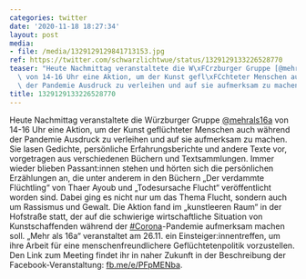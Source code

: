 ```yaml
---
categories: twitter
date: '2020-11-18 18:27:34'
layout: post
media:
- file: /media/1329129129841713153.jpg
ref: https://twitter.com/schwarzlichtwue/status/1329129133226528770
teaser: "Heute Nachmittag veranstaltete die W\xFCrzburger Gruppe [@mehrals16a](https://twitter.com/mehrals16a)\
  \ von 14-16 Uhr eine Aktion, um der Kunst gefl\xFCchteter Menschen auch w\xE4hrend\
  \ der Pandemie Ausdruck zu verleihen und auf sie aufmerksam zu machen. "
title: 1329129133226528770
---
```

Heute Nachmittag veranstaltete die Würzburger Gruppe [@mehrals16a](https://twitter.com/mehrals16a) von 14-16 Uhr eine Aktion, um der Kunst geflüchteter Menschen auch während der Pandemie Ausdruck zu verleihen und auf sie aufmerksam zu machen. 
Sie lasen Gedichte, persönliche Erfahrungsberichte und andere Texte vor, vorgetragen aus verschiedenen Büchern und Textsammlungen.
Immer wieder blieben Passant:innen stehen und hörten sich die persönlichen Erzählungen an, die unter anderem in den Büchern „Der verdammte Flüchtling“ von Thaer Ayoub und „Todesursache Flucht“ veröffentlicht worden sind.
Dabei ging es nicht nur um das Thema Flucht, sondern auch um Rassismus und Gewalt. Die Aktion fand im „kunstleeren Raum“ in der Hofstraße statt, der auf die schwierige wirtschaftliche Situation von Kunstschaffenden während der [#Corona](/t/corona)-Pandemie aufmerksam machen soll.
„Mehr als 16a“ veranstaltet am 26.11. ein Einsteiger:innentreffen, um ihre Arbeit für eine menschenfreundlichere Geflüchtetenpolitik vorzustellen. Den Link zum Meeting findet ihr in naher Zukunft in der Beschreibung der Facebook-Veranstaltung: [fb.me/e/PFpMENba](https://fb.me/e/PFpMENba).